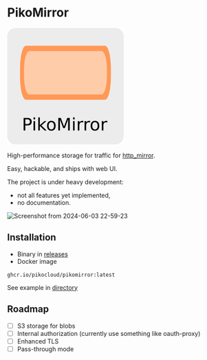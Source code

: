 # PikoMirror

![](_docs/mirror.png)

High-performance storage for traffic for [http_mirror](https://nginx.org/en/docs/http/ngx_http_mirror_module.html).

Easy, hackable, and ships with web UI.

The project is under heavy development:

- not all features yet implemented,
- no documentation.

![Screenshot from 2024-06-03 22-59-23](https://github.com/pikocloud/pikomirror/assets/6597086/f43f70ec-dd90-4c61-b71a-1cc87877db01)


## Installation

- Binary in [releases](releases)
- Docker image

```
ghcr.io/pikocloud/pikomirror:latest
```

See example in [directory](dev/docker-compose.yaml)

## Roadmap

- [ ] S3 storage for blobs
- [ ] Internal authorization (currently use something like oauth-proxy)
- [ ] Enhanced TLS
- [ ] Pass-through mode